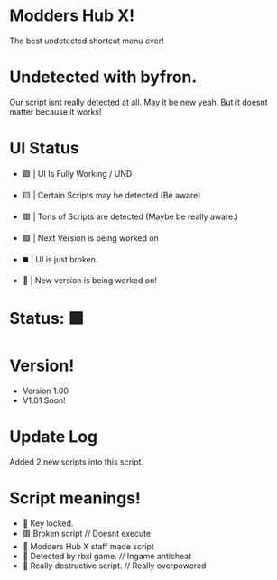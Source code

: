 # Modders Hub X!

The best undetected shortcut menu ever!

# Undetected with byfron. 

Our script isnt really detected at all. May it be new yeah. But it doesnt matter because it works! 

# UI Status

- 🟩 | UI Is Fully Working / UND

- 🟨 | Certain Scripts may be detected (Be aware)

- 🟥 | Tons of Scripts are detected (Maybe be really aware.)

- 🟪 | Next Version is being worked on

- ◼️ | UI is just broken.

- 👑 | New version is being worked on!

# Status: 🟩

# Version!

- Version 1.00
- V1.01 Soon!

# Update Log

Added 2 new scripts into this script.


# Script meanings!

- 🔐 Key locked.
- 🟥 Broken script // Doesnt execute
- 👑 Modders Hub X staff made script
- 🔻 Detected by rbxl game. // Ingame anticheat
- 🎁 Really destructive script. // Really overpowered
